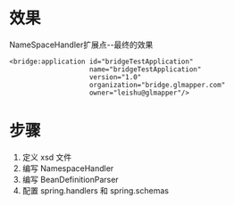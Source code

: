 # 效果
NameSpaceHandler扩展点--最终的效果
```
<bridge:application id="bridgeTestApplication"
                    name="bridgeTestApplication"
                    version="1.0"
                    organization="bridge.glmapper.com"
                    owner="leishu@glmapper"/>
```

# 步骤
1. 定义 xsd 文件
2. 编写 NamespaceHandler
3. 编写 BeanDefinitionParser
4. 配置 spring.handlers 和 spring.schemas